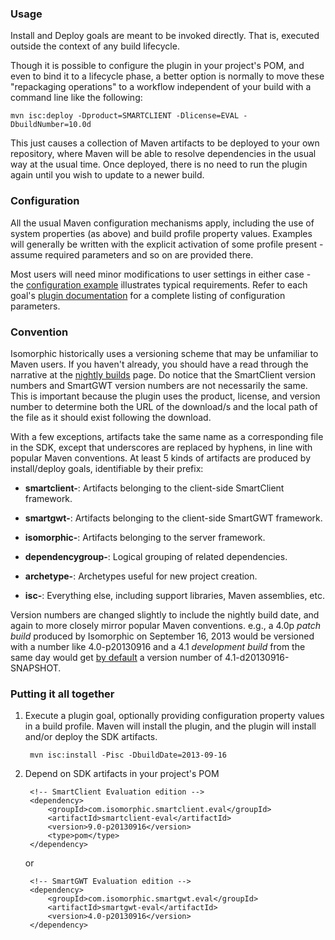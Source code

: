 <!--
    Licensed to the Apache Software Foundation (ASF) under one or more
    contributor license agreements.  See the NOTICE file distributed with
    this work for additional information regarding copyright ownership.
    The ASF licenses this file to You under the Apache License, Version 2.0
    (the "License"); you may not use this file except in compliance with
    the License.  You may obtain a copy of the License at

        http://www.apache.org/licenses/LICENSE-2.0

    Unless required by applicable law or agreed to in writing, software
    distributed under the License is distributed on an "AS IS" BASIS,
    WITHOUT WARRANTIES OR CONDITIONS OF ANY KIND, either express or implied.
    See the License for the specific language governing permissions and
    limitations under the License.
-->

### Usage

Install and Deploy goals are meant to be invoked directly.  That is, executed outside the context of any build lifecycle. 
    
Though it is possible to configure the plugin in your project's POM, and even to bind it to a lifecycle phase, a better option is normally to move these "repackaging operations" to a workflow independent of your build with a command line like the following: 

    mvn isc:deploy -Dproduct=SMARTCLIENT -Dlicense=EVAL -DbuildNumber=10.0d

This just causes a collection of Maven artifacts to be deployed to your own repository, where Maven will be able to resolve dependencies in the usual way at the usual time.  Once deployed, there is no need to run the plugin again until you wish to update to a newer build.

### Configuration

All the usual Maven configuration mechanisms apply, including the use of system properties (as above) and build profile property values.  Examples will generally be written with the explicit activation of some profile present - assume required parameters and so on are provided there.  
    
Most users will need minor modifications to user settings in either case - the [configuration example](./examples/configuration.html) illustrates typical requirements.  Refer to each goal's [plugin documentation](./plugin-info.html) for a complete listing of configuration parameters.      
 
### Convention

Isomorphic historically uses a versioning scheme that may be unfamiliar to Maven users.  If you haven't already, you should have a read through the narrative at the [nightly builds](http://www.smartclient.com/builds) page. Do notice that the SmartClient version numbers and SmartGWT version numbers are not necessarily the same.  This is important because the plugin uses the product, license, and version number to determine both the URL of the download/s and the local path of the file as it should exist following the download.

With a few exceptions, artifacts take the same name as a corresponding file in the SDK, except that underscores are replaced by hyphens, in line with popular Maven conventions.  At least 5 kinds of artifacts are produced by install/deploy goals, identifiable by their prefix:

* __smartclient-__: Artifacts belonging to the client-side SmartClient framework.
    
* __smartgwt-__: Artifacts belonging to the client-side SmartGWT framework.

* __isomorphic-__: Artifacts belonging to the server framework.
    
* __dependencygroup-__: Logical grouping of related dependencies.

* __archetype-__: Archetypes useful for new project creation.
    
* __isc-__: Everything else, including support libraries, Maven assemblies, etc.
    
Version numbers are changed slightly to include the nightly build date, and again to more closely mirror popular Maven conventions.  e.g., a 4.0p _patch build_ produced by Isomorphic on September 16, 2013 would be versioned with a number like 4.0-p20130916 and a 4.1 _development build_ from the same day would get [by default](./apidocs/com/isomorphic/maven/mojo/AbstractPackagerMojo.html#snapshots) a version number of 4.1-d20130916-SNAPSHOT.
    
### Putting it all together

1. Execute a plugin goal, optionally providing configuration property values in a build profile.  Maven will install the plugin, and the plugin will install and/or deploy the SDK artifacts.

        mvn isc:install -Pisc -DbuildDate=2013-09-16
 
2. Depend on SDK artifacts in your project's POM

        <!-- SmartClient Evaluation edition -->
        <dependency>
            <groupId>com.isomorphic.smartclient.eval</groupId>
            <artifactId>smartclient-eval</artifactId>
            <version>9.0-p20130916</version>
            <type>pom</type>
        </dependency>

    or

        <!-- SmartGWT Evaluation edition -->
        <dependency>
            <groupId>com.isomorphic.smartgwt.eval</groupId>
            <artifactId>smartgwt-eval</artifactId>
            <version>4.0-p20130916</version>
        </dependency>
